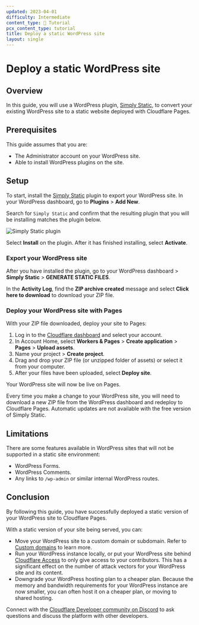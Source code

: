 ```yaml
---
updated: 2023-04-01
difficulty: Intermediate
content_type: 📝 Tutorial
pcx_content_type: tutorial
title: Deploy a static WordPress site
layout: single
---
```


# Deploy a static WordPress site

## Overview

In this guide, you will use a WordPress plugin, [Simply Static](https://wordpress.org/plugins/simply-static/), to convert your existing WordPress site to a static website deployed with Cloudflare Pages.

## Prerequisites

This guide assumes that you are:

- The Administrator account on your WordPress site.
- Able to install WordPress plugins on the site.

## Setup

To start, install the [Simply Static](https://wordpress.org/plugins/simply-static/) plugin to export your WordPress site. In your WordPress dashboard, go to **Plugins** > **Add New**.

Search for `Simply Static` and confirm that the resulting plugin that you will be installing matches the plugin below.

![Simply Static plugin](/images/pages/how-to/simply-static.png)

Select **Install** on the plugin. After it has finished installing, select **Activate**.

### Export your WordPress site

After you have installed the plugin, go to your WordPress dashboard > **Simply Static** > **GENERATE STATIC FILES**.

In the **Activity Log**, find the **ZIP archive created** message and select **Click here to download** to download your ZIP file.

### Deploy your WordPress site with Pages

With your ZIP file downloaded, deploy your site to Pages:

1. Log in to the [Cloudflare dashboard](https://dash.cloudflare.com) and select your account.
2. In Account Home, select **Workers & Pages** > **Create application** > **Pages** > **Upload assets**.
3. Name your project > **Create project**.
4. Drag and drop your ZIP file (or unzipped folder of assets) or select it from your computer.
5. After your files have been uploaded, select **Deploy site**.

Your WordPress site will now be live on Pages.

Every time you make a change to your WordPress site, you will need to download a new ZIP file from the WordPress dashboard and redeploy to Cloudflare Pages. Automatic updates are not available with the free version of Simply Static.

## Limitations

There are some features available in WordPress sites that will not be supported in a static site environment:

- WordPress Forms.
- WordPress Comments.
- Any links to `/wp-admin` or similar internal WordPress routes.

## Conclusion

By following this guide, you have successfully deployed a static version of your WordPress site to Cloudflare Pages.

With a static version of your site being served, you can:

- Move your WordPress site to a custom domain or subdomain. Refer to [Custom domains](/pages/platform/custom-domains/) to learn more.
- Run your WordPress instance locally, or put your WordPress site behind [Cloudflare Access](/pages/platform/preview-deployments/#customize-preview-deployments-access) to only give access to your contributors. This has a significant effect on the number of attack vectors for your WordPress site and its content.
- Downgrade your WordPress hosting plan to a cheaper plan. Because the memory and bandwidth requirements for your WordPress instance are now smaller, you can often host it on a cheaper plan, or moving to shared hosting.

Connect with the [Cloudflare Developer community on Discord](https://discord.gg/cloudflaredev) to ask questions and discuss the platform with other developers.
